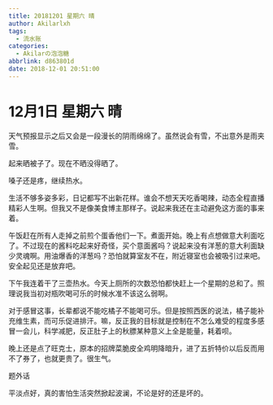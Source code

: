 ```yaml
---
title: 20181201 星期六 晴
author: Akilarlxh
tags:
  - 流水账
categories:
  - Akilarの泡泡糖
abbrlink: d863801d
date: 2018-12-01 20:51:00
---
```

# 12月1日 星期六 晴

天气预报显示之后又会是一段漫长的阴雨绵绵了。虽然说会有雪，不出意外是雨夹雪。

起来晒被子了。现在不晒没得晒了。

嗓子还是疼，继续热水。

生活不够多姿多彩，日记都写不出新花样。谁会不想天天吃香喝辣，动态全程直播精彩人生啊。但我又不是像美食博主那样子。说起来我还在主动避免这方面的事来着。

午饭赶在所有人走掉之前煎个蛋香他们一下。煮面开始。晚上有点想做意大利面吃了。不过现在的酱料吃起来好奇怪，买个意面酱吗？说起来没有洋葱的意大利面缺少灵魂啊。用油爆香的洋葱吗？恐怕就算室友不在，附近寝室也会被吸引过来吧。安全起见还是放弃吧。

下午我连着干了三壶热水。今天上厕所的次数恐怕都快赶上一个星期的总和了。照理说我当初对瓶吹喝可乐的时候水准不该这么弱啊。

对于感冒这事，长辈都说不能吃橘子不能喝可乐。但是按照西医的说法，橘子能补充维生素，而可乐促进排汗。嘛，反正我的目标就是控制在不怎么难受的程度多感冒一会儿，科学减肥，反正肚子上的秋膘某种意义上全是能量，耗着呗。

晚上还是点了旺克士，原本的招牌菜脆皮全鸡明降暗升，进了五折特价以后反而用不了券了，也就更贵了。很生气。

题外话

平淡点好，真的害怕生活突然掀起波澜，不论是好的还是坏的。





